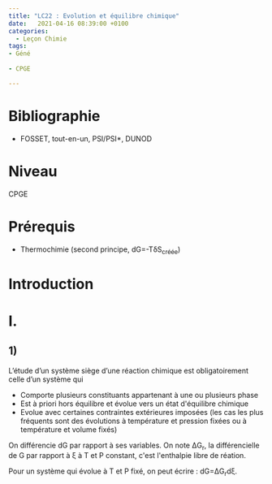 ```yaml
---
title: "LC22 : Evolution et équilibre chimique"
date:   2021-04-16 08:39:00 +0100
categories:
  - Leçon Chimie
tags:
- Géné
 
- CPGE

---
```

# Bibliographie
* FOSSET, tout-en-un, PSI/PSI*, DUNOD
# Niveau 
CPGE

# Prérequis
* Thermochimie (second principe, dG=-T&delta;S<sub>créée</sub>)

# Introduction

# I.
## 1)
L’étude d’un système siège d’une réaction chimique est obligatoirement celle d’un système qui 
* Comporte plusieurs constituants appartenant à une ou plusieurs phase
* Est à priori hors équilibre et évolue vers un état d'équilibre chimique
* Evolue avec certaines contraintes extérieures imposées (les cas les plus fréquents sont des évolutions à température et pression fixées ou à température et volume fixés)

On différencie dG par rapport à ses variables. On note &Delta;G<sub>r</sub>, la différencielle de G par rapport à &xi; à T et P constant, c'est l'enthalpie libre de réation.

Pour un système qui évolue à T et P fixé, on peut écrire : dG=&Delta;G<sub>r</sub>d&xi;.
